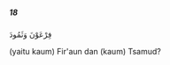 ##### 18

<span class="ayah">فِرْعَوْنَ وَثَمُودَ</span>

<span class="ayah_translation">(yaitu kaum) Fir'aun dan (kaum) Tsamud?</span>
